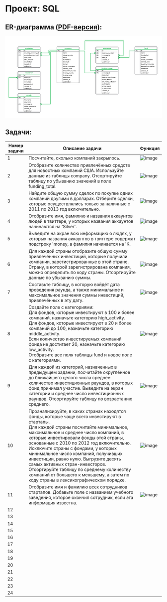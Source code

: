 # Проект: SQL
## ER-диаграмма ([PDF-версия](/6.SQL/er.pdf)):
![ER-диаграмма](/6.SQL/er_image.PNG)
## Задачи:
| Номер задачи | Описание задачи | Функция                                                     |
|---------------|-------------------|------------------------------------------------------------------|
|1              |Посчитайте, сколько компаний закрылось.|![image](https://user-images.githubusercontent.com/124867331/223431570-6e15b273-2a2d-435d-b7a4-9c230a3bc2de.png)|
|2              |Отобразите количество привлечённых средств для новостных компаний США. Используйте данные из таблицы company. Отсортируйте таблицу по убыванию значений в поле funding_total.|![image](https://user-images.githubusercontent.com/124867331/223431680-8ab203b3-44d0-4bc9-9e5e-cdb4de366359.png)|
|3              |Найдите общую сумму сделок по покупке одних компаний другими в долларах. Отберите сделки, которые осуществлялись только за наличные с 2011 по 2013 год включительно.|![image](https://user-images.githubusercontent.com/124867331/223431767-c5a08189-e54f-46e0-a1f7-3131f0ecf7c3.png)|
|4              |Отобразите имя, фамилию и названия аккаунтов людей в твиттере, у которых названия аккаунтов начинаются на 'Silver'.|![image](https://user-images.githubusercontent.com/124867331/223431823-7dc2ad91-cc13-4ce5-b2ee-7320c7087fd2.png)|
|5              |Выведите на экран всю информацию о людях, у которых названия аккаунтов в твиттере содержат подстроку 'money, а фамилия начинается на 'K.|![image](https://user-images.githubusercontent.com/124867331/223431872-16c0d214-b548-4a53-90b2-db24f8353a02.png)|
|6              |Для каждой страны отобразите общую сумму привлечённых инвестиций, которые получили компании, зарегистрированные в этой стране. Страну, в которой зарегистрирована компания, можно определить по коду страны. Отсортируйте данные по убыванию суммы.|![image](https://user-images.githubusercontent.com/124867331/223431933-21856e85-2822-4f81-8ef3-063872f1ceae.png)|
|7              |Составьте таблицу, в которую войдёт дата проведения раунда, а также минимальное и максимальное значения суммы инвестиций, привлечённых в эту дату.|![image](https://user-images.githubusercontent.com/124867331/223431978-8d9c5afe-a985-483b-90a4-e469a45bf19c.png)|
|8              |Создайте поле с категориями:<br/>Для фондов, которые инвестируют в 100 и более компаний, назначьте категорию high_activity.<br/>Для фондов, которые инвестируют в 20 и более компаний до 100, назначьте категорию middle_activity.<br/>Если количество инвестируемых компаний фонда не достигает 20, назначьте категорию low_activity.<br/>Отобразите все поля таблицы fund и новое поле с категориями.|![image](https://user-images.githubusercontent.com/124867331/223432432-848615da-5fb1-42c4-8726-fd9679d24e85.png)|
|9              |Для каждой из категорий, назначенных в предыдущем задании, посчитайте округлённое до ближайшего целого числа среднее количество инвестиционных раундов, в которых фонд принимал участие. Выведите на экран категории и среднее число инвестиционных раундов. Отсортируйте таблицу по возрастанию среднего.|![image](https://user-images.githubusercontent.com/124867331/223432662-473e640d-33f8-4740-baf0-6004f19b50c3.png)|
|10             |Проанализируйте, в каких странах находятся фонды, которые чаще всего инвестируют в стартапы.<br/>Для каждой страны посчитайте минимальное, максимальное и среднее число компаний, в которые инвестировали фонды этой страны, основанные с 2010 по 2012 год включительно. Исключите страны с фондами, у которых минимальное число компаний, получивших инвестиции, равно нулю. Выгрузите десять самых активных стран-инвесторов.<br/>Отсортируйте таблицу по среднему количеству компаний от большего к меньшему, а затем по коду страны в лексикографическом порядке.|![image](https://user-images.githubusercontent.com/124867331/223432822-0f62a527-230d-4d46-b1e2-e29abf52e2d9.png)|
|11             |Отобразите имя и фамилию всех сотрудников стартапов. Добавьте поле с названием учебного заведения, которое окончил сотрудник, если эта информация известна.|![image](https://user-images.githubusercontent.com/124867331/223432942-67b9f528-05f4-44e5-8b25-b4bd6ad9355d.png)|
|12             |||
|13             |||
|14             |||
|15             |||
|16             |||
|17             |||
|18             |||
|19             |||
|20             |||
|21             |||
|22             |||
|23             |||
|24             |||
